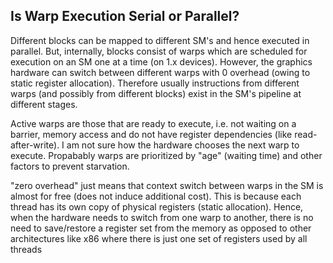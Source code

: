## Is Warp Execution Serial or Parallel?

Different blocks can be mapped to different SM's and hence executed in parallel. But, internally, blocks consist of warps which are scheduled for execution on an SM one at a time (on 1.x devices). However, the graphics hardware can switch between different warps with 0 overhead (owing to static register allocation). Therefore usually instructions from different warps (and possibly from different blocks) exist in the SM's pipeline at different stages.

Active warps are those that are ready to execute, i.e. not waiting on a barrier, memory access and do not have register dependencies (like read-after-write). I am not sure how the hardware chooses the next warp to execute. Propabably warps are prioritized by "age" (waiting time) and other factors to prevent starvation.

"zero overhead" just means that context switch between warps in the SM is almost for free (does not induce additional cost). This is because each thread has its own copy of physical registers (static allocation). Hence, when the hardware needs to switch from one warp to another, there is no need to save/restore a register set from the memory as opposed to other architectures like x86 where there is just one set of registers used by all threads
